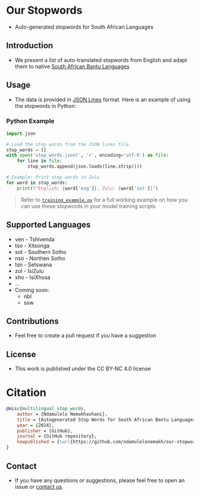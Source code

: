 # Our Stopwords

* Auto-generated stopwords for South African Languages


## Introduction

* We present a list of auto-translated stopwords from English and adapt them to native [South African Bantu Languages](https://pubs.cs.uct.ac.za/id/eprint/1334/1/icadl_2019_banturecognition.pdf)

  
## Usage

- The data is provided in [JSON Lines](https://jsonlines.org/) format. Here is an example of using the stopwords in Python:

### Python Example

```python
import json

# Load the stop words from the JSON lines file
stop_words = []
with open('stop_words.jsonl', 'r', encoding='utf-8') as file:
    for line in file:
        stop_words.append(json.loads(line.strip()))

# Example: Print stop words in Zulu
for word in stop_words:
    print(f"English: {word['eng']}, Zulu: {word['zul']}")

```

> Refer to [`training_example.py`](./training_example.py) for a full working example on how you can use these stopwords in your model training scripts



## Supported Languages

* ven - Tshivenda
* tso - Xitsonga
* sot - Southern Sotho
* nso - Northen Sotho
* tsn - Setswana
* zul - IsiZulu
* xho - IsiXhosa
* ...
* Coming soon:
  * nbl
  * ssw


## Contributions

* Feel free to create a pull request if you have a suggestion


## License

* This work is published under the CC BY-NC 4.0  license

# Citation

```bibtex
@misc{multilingual_stop_words,
    author = {Ndamulelo Nemakhavhani},
    title = {Autogenerated Stop Words for South African Bantu Languages},
    year = {2024},
    publisher = {GitHub},
    journal = {GitHub repository},
    howpublished = {\url{https://github.com/ndamulelonemakh/our-stopwords}}
}
```



## Contact

* If you have any questions or suggestions, please feel free to open an issue or [contact us](endeesa@yahoo.com).
  
